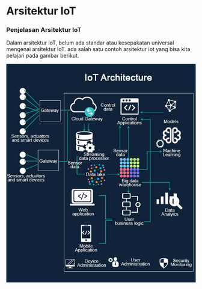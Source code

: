 # Arsitektur IoT

### Penjelasan Arsitektur IoT

Dalam arsitektur IoT, belum ada standar atau kesepakatan universal mengenai arsitektur IoT. ada salah satu contoh arsitektur iot yang bisa kita pelajari pada gambar berikut.

![](../.gitbook/assets/image%20%281%29.png)



